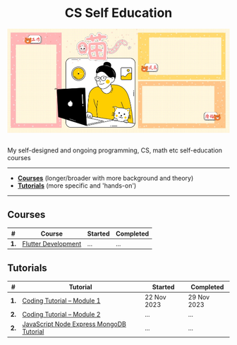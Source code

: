 <div align="center">
  <h1>CS Self Education</h1>
  <img src="banner.jpg" align="center"/>
  <br/><br/>
</div>

My self-designed and ongoing programming, CS, math etc self-education courses

---

- [**Courses**](https://github.com/abeerration/CS-Self-Education#courses) (longer/broader with more background and theory)
- [**Tutorials**](https://github.com/abeerration/CS-Self-Education#tutorials) (more specific and 'hands-on')

---

## Courses

| # | Course | Started | Completed |
| ----------- | ----------- | ----------- | ----------- |
| **1.** | [Flutter Development]( https://github.com/abeerration/Flutter-Development ) | ... | ... |

<!--
| **1.** | [Full Stack Development with TypeScript, React, Next.js, MongoDB](https://github.com/abeerration/Full-Stack-Development-with-TRNM) | - | **Ongoing** |
| **1.** | [Web Design & Development Bootcamp](https://github.com/abeerration/Web-Design-Development-Bootcamp) | - | - |
| **2.** | [Introduction to Computer Science & AI with Python](https://github.com/abeerration/Intro-CS-AI-Python) | - | - |
| **3.** | [Mathematics Foundations for CS]() | - | - |
| - | English Composition | - | - |
| - | Object Oriented Programming: Java, Ruby & Smalltalk | - | - |
| - | Computing with Lisp | - | - |
| - | Business & Technical Writing | - | - |
| - | Creative Writing | - | - |
| - | History of Computation | - | - |
| - | Data Structures & Algorithms | - | - |
| - | Discrete & CS Mathematics | - | - |
| - | Assembly Language | - | - |
-->

## Tutorials

| # | Tutorial | Started | Completed |
| ----------- | ----------- | ----------- | ----------- |
| **1.** | [Coding Tutorial – Module 1](https://github.com/abeerration/Coding-Tutorial-Module-1) | 22 Nov 2023 | 29 Nov 2023 |
| **2.** | [Coding Tutorial – Module 2](https://github.com/abeerration/Coding-Tutorial-Module-2) | ...  | ... |
| **2.** | [JavaScript Node Express MongoDB Tutorial](https://github.com/abeerration/JavaScript-Node-Express-MongoDB-Tutorial) | ... | ... |

<!--
| - | [JS Node Express MongoDB Tutorial](https://github.com/abeerration/JS-Node-Express-MongoDB-Tutorial) | - | - |
| - | [The PHP Workshop](https://github.com/abeerration/The-PHP-Workshop) | - | - |
| - | [Go Hands On Tutorial](https://github.com/abeerration/Go-Hands-On-Tutorial) | - | - |
| - | [Go Web Development](https://github.com/abeerration/Go-Web-Development) | - | - |
| - | [Microservices with Python, Flask, FastAPI & OpenAPI]() | - | - |
| - | [Vue & JS Tutorial]() | - | - |
| - | [Node & OnsenUI Tutorial]() | - | - |
| - | [Coding Tutorial – Module 2](https://github.com/abeerration/Coding-Tutorial-Module-2) | - | - |
-->
